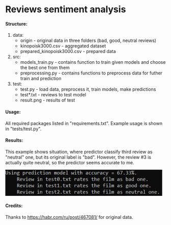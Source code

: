 # Reviews sentiment analysis

#### Structure:
1. data:
    - origin - original data in three folders (bad, good, neutral reviews)
    - kinopoisk3000.csv - aggregated dataset
    - prepared_kinopoisk3000.csv - prepared data
2. src:
    - models_train.py - contains function to train given models and choose the best one from them
    - preprocessing.py - contains functions to preprocess data for futher train and prediction
3. test:
    - test.py - load data, preprocess it, train models, make predictions
    - test*.txt - reviews to test model
    - result.png - results of test

#### Usage:
All required packages listed in "requirements.txt". Example usage is shown in "tests/test.py".

#### Results:
This example shows situation, where predictor classify third review as "neutral" one, but its original label is "bad". However, the review #3 is actually quite neutral, so the predictor seems accurate to me.

![result.png](tests/result.png)

#### Credits:
Thanks to https://habr.com/ru/post/467081/ for original data.